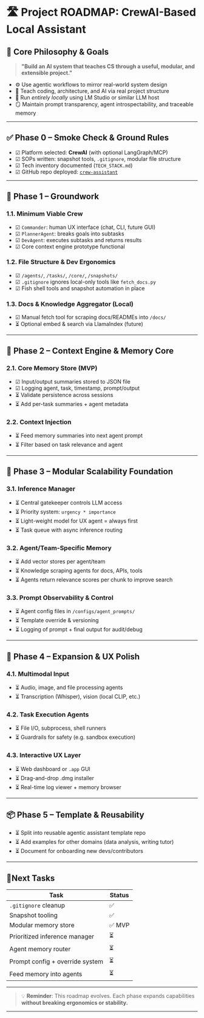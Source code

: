 # 🛣️ Project ROADMAP: CrewAI-Based Local Assistant

## 🧭 Core Philosophy & Goals

> **"Build an AI system that teaches CS through a useful, modular, and extensible project."**

- ⚙️ Use agentic workflows to mirror real-world system design
- 🧠 Teach coding, architecture, and AI via real project structure
- 🔐 Run *entirely locally* using LM Studio or similar LLM host
- 🪞 Maintain prompt transparency, agent introspectability, and traceable memory

---

## ✅ Phase 0 – Smoke Check & Ground Rules

- ☑ Platform selected: **CrewAI** (with optional LangGraph/MCP)
- ☑ SOPs written: snapshot tools, `.gitignore`, modular file structure
- ☑ Tech inventory documented (`TECH_STACK.md`)
- ☑ GitHub repo deployed: [`crew-assistant`](https://github.com/nocturnaltungsten/crew-assistant)

---

## 🔧 Phase 1 – Groundwork

### 1.1. Minimum Viable Crew
- ☑ `Commander`: human UX interface (chat, CLI, future GUI)
- ☑ `PlannerAgent`: breaks goals into subtasks
- ☑ `DevAgent`: executes subtasks and returns results
- ☑ Core context engine prototype functional

### 1.2. File Structure & Dev Ergonomics
- ☑ `/agents/`, `/tasks/`, `/core/`, `/snapshots/`
- ☑ `.gitignore` ignores local-only tools like `fetch_docs.py`
- ☑ Fish shell tools and snapshot automation in place

### 1.3. Docs & Knowledge Aggregator (Local)
- ☑ Manual fetch tool for scraping docs/READMEs into `/docs/`
- ⏳ Optional embed & search via LlamaIndex (future)

---

## 🧠 Phase 2 – Context Engine & Memory Core

### 2.1. Core Memory Store (MVP)
- ☑ Input/output summaries stored to JSON file
- ☑ Logging agent, task, timestamp, prompt/output
- ⏳ Validate persistence across sessions
- ⏳ Add per-task summaries + agent metadata

### 2.2. Context Injection
- ⏳ Feed memory summaries into next agent prompt
- ⏳ Filter based on task relevance and agent

---

## 🧱 Phase 3 – Modular Scalability Foundation

### 3.1. Inference Manager
- ⏳ Central gatekeeper controls LLM access
- ⏳ Priority system: `urgency * importance`
- ⏳ Light-weight model for UX agent = always first
- ⏳ Task queue with async inference routing

### 3.2. Agent/Team-Specific Memory
- ⏳ Add vector stores per agent/team
- ⏳ Knowledge scraping agents for docs, APIs, tools
- ⏳ Agents return relevance scores per chunk to improve search

### 3.3. Prompt Observability & Control
- ⏳ Agent config files in `/configs/agent_prompts/`
- ⏳ Template override & versioning
- ⏳ Logging of prompt + final output for audit/debug

---

## 🚀 Phase 4 – Expansion & UX Polish

### 4.1. Multimodal Input
- ⏳ Audio, image, and file processing agents
- ⏳ Transcription (Whisper), vision (local CLIP, etc.)

### 4.2. Task Execution Agents
- ⏳ File I/O, subprocess, shell runners
- ⏳ Guardrails for safety (e.g. sandbox execution)

### 4.3. Interactive UX Layer
- ⏳ Web dashboard or `.app` GUI
- ⏳ Drag-and-drop .dmg installer
- ⏳ Real-time log viewer + memory browser

---

## 📦 Phase 5 – Template & Reusability

- ⏳ Split into reusable agentic assistant template repo
- ⏳ Add examples for other domains (data analysis, writing tutor)
- ⏳ Document for onboarding new devs/contributors

---

## 📍Next Tasks

| Task | Status |
|------|--------|
| `.gitignore` cleanup | ✅ |
| Snapshot tooling | ✅ |
| Modular memory store | ✅ MVP |
| Prioritized inference manager | ⏳ |
| Agent memory router | ⏳ |
| Prompt config + override system | ⏳ |
| Feed memory into agents | ⏳ |

---

> 💡 **Reminder**: This roadmap evolves. Each phase expands capabilities **without breaking ergonomics or stability.**

---

